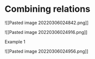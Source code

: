 
# Combining relations

![[Pasted image 20220306024842.png]]

![[Pasted image 20220306024916.png]]

Example 1

![[Pasted image 20220306024956.png]]


